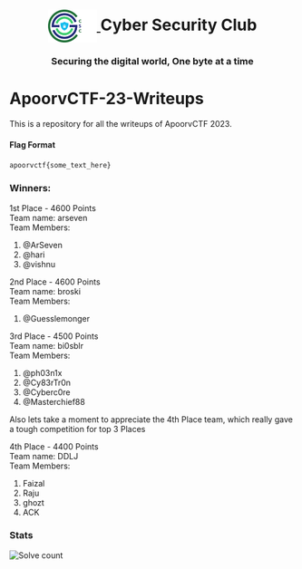 <h1 align="center">
    <a href="https://github.com/CSYClubIIITK/ClubVault">
        <img src="CSC_Logo_Dark_name.png" valign="middle" height="58" alt="CSY logo" />
    </a>
    <span valign="middle">
        Cyber Security Club
    </span>
</h1>

<h3 align="center">Securing the digital world, One byte at a time</h3>

# ApoorvCTF-23-Writeups

This is a repository for all the writeups of ApoorvCTF 2023.

#### Flag Format

`apoorvctf{some_text_here}`

### Winners:

1st Place - 4600 Points<br>
Team name: arseven<br>
Team Members:<br>
1. @ArSeven 
2. @hari
3. @vishnu

2nd Place - 4600 Points<br>
Team name: broski<br>
Team Members:<br>
1. @Guesslemonger 

3rd Place - 4500 Points<br>
Team name: bi0sblr<br>
Team Members:<br>
1. @ph03n1x 
2. @Cy83rTr0n 
3. @Cyberc0re 
4. @Masterchief88 

Also lets take a moment to appreciate the 4th Place team, which really gave a tough competition for top 3 Places

4th Place - 4400 Points<br>
Team name: DDLJ<br>
Team Members:<br>
1. Faizal
2. Raju
3. ghozt
4. ACK

### Stats
![Solve count](https://user-images.githubusercontent.com/129326094/233840236-c84949bf-309c-424b-ba58-a0f65e042bad.png)

